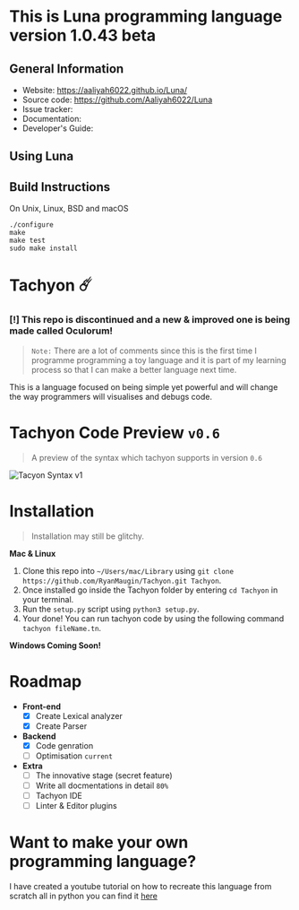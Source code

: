 This is Luna programming language version 1.0.43 beta
====================================

General Information
-------------------

- Website: https://aaliyah6022.github.io/Luna/
- Source code: https://github.com/Aaliyah6022/Luna
- Issue tracker: 
- Documentation: 
- Developer's Guide: 

Using Luna
------------


Build Instructions
------------------

On Unix, Linux, BSD and macOS

    ./configure
    make
    make test
    sudo make install

# Tachyon ☄️
### **[!] This repo is discontinued and a new & improved one is being made called Oculorum!**

> `Note:` There are a lot of comments since this is the first time I programme programming a toy language and it is part of my learning process so that I can make a better language next time.

This is a language focused on being simple yet powerful and will change the way programmers will visualises and debugs code.

# Tachyon Code Preview `v0.6`

> A preview of the syntax which tachyon supports in version `0.6`

![Tacyon Syntax v1](./documentation/img/v1-syntaxx.png)

# Installation
> Installation may still be glitchy.

**Mac & Linux**
1. Clone this repo into `~/Users/mac/Library` using `git clone https://github.com/RyanMaugin/Tachyon.git Tachyon`.
2. Once installed go inside the Tachyon folder by entering `cd Tachyon` in your terminal.
3. Run the `setup.py` script using `python3 setup.py`.
4. Your done! You can run tachyon code by using the following command `tachyon fileName.tn`.

**Windows Coming Soon!**

# Roadmap
- **Front-end**
    - [x] Create Lexical analyzer
    - [x] Create Parser

- **Backend**
    - [x] Code genration
    - [ ] Optimisation `current`
    
- **Extra**
    - [ ] The innovative stage (secret feature)
    - [ ] Write all docmentations in detail `80%`
    - [ ] Tachyon IDE
    - [ ] Linter & Editor plugins
    
# Want to make your own programming language?
I have created a youtube tutorial on how to recreate this language from scratch all in python you can find it [here](https://www.youtube.com/playlist?list=PLP7hn9TNf1CEl8A8jQfZSRYcgUIqBhIJU)
